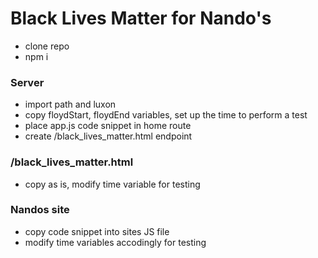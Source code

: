 # Black Lives Matter for Nando's

- clone repo
- npm i

### Server
- import path and luxon
- copy floydStart, floydEnd variables, set up the time to perform a test
- place app.js code snippet in home route
- create /black_lives_matter.html endpoint

### /black_lives_matter.html

- copy as is, modify time variable for testing

### Nandos site

- copy code snippet into sites JS file
- modify time variables accodingly for testing